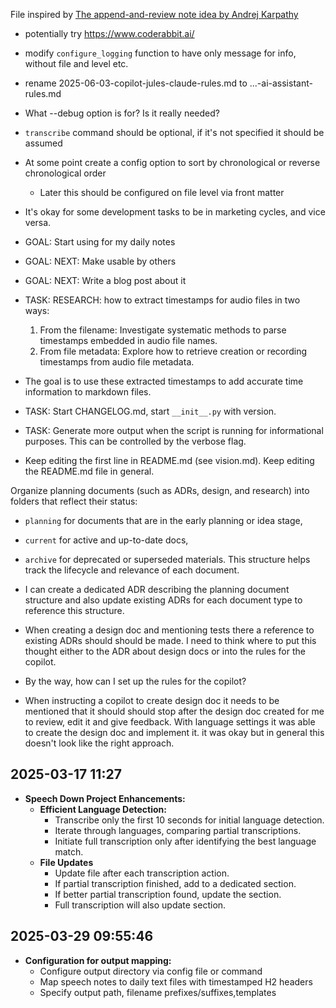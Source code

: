 File inspired by [The append-and-review note idea by Andrej Karpathy](https://karpathy.bearblog.dev/the-append-and-review-note/)

- potentially try https://www.coderabbit.ai/

- modify `configure_logging` function to have only message for info, without file and level etc.

- rename 2025-06-03-copilot-jules-claude-rules.md to ...-ai-assistant-rules.md

- What --debug option is for? Is it really needed?

- `transcribe` command should be optional, if it's not specified it should be assumed

- At some point create a config option to sort by chronological or reverse chronological order
  - Later this should be configured on file level via front matter

- It's okay for some development tasks to be in marketing cycles, and vice versa.

- GOAL: Start using for my daily notes

- GOAL: NEXT: Make usable by others

- GOAL: NEXT: Write a blog post about it

- TASK: RESEARCH: how to extract timestamps for audio files in two ways:
  1. From the filename: Investigate systematic methods to parse timestamps embedded in audio file names.
  2. From file metadata: Explore how to retrieve creation or recording timestamps from audio file metadata.
- The goal is to use these extracted timestamps to add accurate time information to markdown files.

- TASK: Start CHANGELOG.md, start `__init__.py` with version.

- TASK: Generate more output when the script is running for informational purposes. This can be controlled by the verbose flag. 

- Keep editing the first line in README.md (see vision.md). Keep editing the README.md file in general.

Organize planning documents (such as ADRs, design, and research) into folders that reflect their status: 
- `planning` for documents that are in the early planning or idea stage,
- `current` for active and up-to-date docs,
- `archive` for deprecated or superseded materials.
This structure helps track the lifecycle and relevance of each document.

- I can create a dedicated ADR describing the planning document structure and also update existing ADRs for each document type to reference this structure.

- When creating a design doc and mentioning tests there a reference to existing ADRs should should be made. I need to think where to put this thought either to the ADR about design docs or into the rules for the copilot. 

- By the way, how can I set up the rules for the copilot? 

- When instructing a copilot to create design doc it needs to be mentioned that it should should stop after the design doc created for me to review, edit it and give feedback. With language settings it was able to create the design doc and implement it. it was okay but in general this doesn't look like the right approach.

## 2025-03-17 11:27

- **Speech Down Project Enhancements:**
  - **Efficient Language Detection:**
    - Transcribe only the first 10 seconds for initial language detection.
    - Iterate through languages, comparing partial transcriptions.
    - Initiate full transcription only after identifying the best language match.
  - **File Updates**
    - Update file after each transcription action.
    - If partial transcription finished, add to a dedicated section.
    - If better partial transcription found, update the section.
    - Full transcription will also update section.

## 2025-03-29 09:55:46

- **Configuration for output mapping:**
  - Configure output directory via config file or command
  - Map speech notes to daily text files with timestamped H2 headers
  - Specify output path, filename prefixes/suffixes,templates

